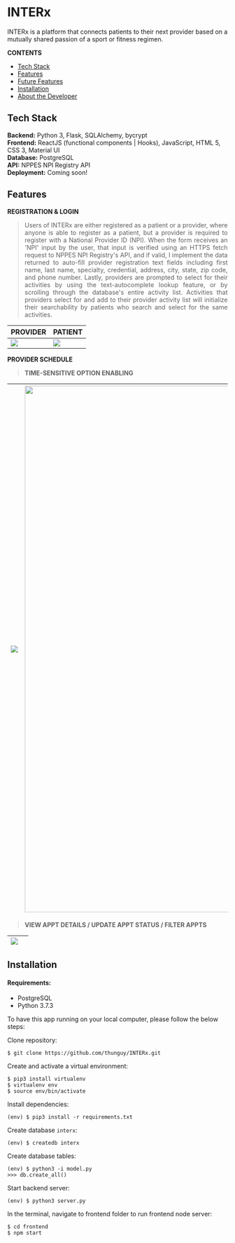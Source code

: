 # INTERx

INTERx is a platform that connects patients to their next provider based on a mutually shared passion of a sport or fitness regimen. 


**CONTENTS**
- [Tech Stack](#tech-stack)
- [Features](#features)
- [Future Features](#future-features)
- [Installation](#installation)
- [About the Developer](#about-the-developer)


## Tech Stack
__Backend:__ Python 3, Flask, SQLAlchemy, bycrypt\
__Frontend:__ ReactJS (functional components | Hooks), JavaScript, HTML 5, CSS 3, Material UI\
__Database:__ PostgreSQL\
__API:__ NPPES NPI Registry API\
__Deployment:__ Coming soon!


## Features

**REGISTRATION & LOGIN**

> <p align="justify"> Users of INTERx are either registered as a patient or a provider, where anyone is able to register as a patient, but a provider is required to register with a National Provider ID (NPI). When the form receives an 'NPI' input by the user, that input is verified using an HTTPS fetch request to NPPES NPI Registry's API, and if valid, I implement the data returned to auto-fill provider registration text fields including first name, last name, specialty, credential, address, city, state, zip code, and phone number. Lastly, providers are prompted to select for their activities by using the text-autocomplete lookup feature, or by scrolling through the database's entire activity list. Activities that providers select for and add to their provider activity list will initialize their searchability by patients who search and select for the same activities. </p>

| PROVIDER | PATIENT |
------------ | -------------
| <img src="https://user-images.githubusercontent.com/39027613/87715737-a52af600-c762-11ea-945e-9da6901b15a5.gif"/> | <img src="https://user-images.githubusercontent.com/39027613/87722268-9fd2a900-c76c-11ea-8dfa-5196088093cd.gif"/> |

**PROVIDER SCHEDULE**

> **TIME-SENSITIVE OPTION ENABLING**

| <img src="https://user-images.githubusercontent.com/39027613/87866169-318c1300-c933-11ea-9b66-3825c961f99b.gif"/> | <img width="1200" src="https://user-images.githubusercontent.com/39027613/87866341-613c1a80-c935-11ea-8451-6836c6cdb634.png"/> |
| ------------- | ------------- |

> **VIEW APPT DETAILS / UPDATE APPT STATUS / FILTER APPTS**

| <img src="https://user-images.githubusercontent.com/39027613/87866953-bcbdd680-c93c-11ea-9f99-2d6fcbc95d94.gif"/> ||
| ------------- | ------------- |



## Installation

#### Requirements:
- PostgreSQL
- Python 3.7.3

To have this app running on your local computer, please follow the below steps:

Clone repository:
```
$ git clone https://github.com/thunguy/INTERx.git
```
Create and activate a virtual environment:
```
$ pip3 install virtualenv
$ virtualenv env
$ source env/bin/activate
```
Install dependencies:
```
(env) $ pip3 install -r requirements.txt
```
Create database `interx`:
```
(env) $ createdb interx
```
Create database tables:
```
(env) $ python3 -i model.py
>>> db.create_all()
```
Start backend server:
```
(env) $ python3 server.py
```
In the terminal, navigate to frontend folder to run frontend node server:
```
$ cd frontend
$ npm start
```

